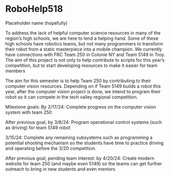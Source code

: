 # RoboHelp518
Placeholder name (hopefully)

To address the lack of helpful computer science resources in many of the region’s high schools, we are here to lend a helping hand. 
Some of these high schools have robotics teams, but not many programmers to transform their robot from a static masterpiece into a mobile champion.
We currently have connections with FRC Team 250 in Colonie NY and Team 5149 in Troy. 
The aim of this project is not only to help contribute to scripts for this year’s competition, but to start developing resources to make it easier for team members 

The aim for this semester is to help Team 250 by contributing to their computer vision resources. Depending on if Team 5149 builds a robot this year, after the computer vision project is done, we intend to program their robot so it can compete in the tech valley regional competition.

Milestone goals:
By 2/17/24: Complete progress on the computer vision system with team 250

After previous goal, by 3/8/24: Program operational control systems (such as driving) for team 5149 robot

3/15/24: Complete any remaining subsystems such as programming a potential shooting mechanism so the students have time to practice driving and operating before the 3/20 competition.

After previous goal, pending team interest: by 4/20/24: Create modern website for team 250 (and maybe even 5149) so the teams can get further outreach to bring in new students and even mentors
